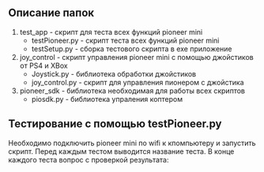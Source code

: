 ## Описание папок

1) test_app - скрипт для теста всех функций pioneer mini
   * testPioneer.py - скрипт теста всех функций pioneer mini
   * testSetup.py - сборка тестового скрипта в exe приложение
2) joy_control - скрипт управления pioneer mini с помощью джойстиков от PS4 и XBox
   * Joystick.py - библиотека обработки джойстиков
   * joy_control.py - скрипт для управления пионером с джойстика
3) pioneer_sdk - библиотека необходимая для работы всех скриптов
   * piosdk.py - библиотека упраления коптером

## Тестирование с помощью testPioneer.py
Необходимо подключить pioneer mini по wifi к кпомпьютеру и запустить скрипт.
Перед каждым тестом выводится название теста. В конце каждого теста вопрос с проверкой результата:

